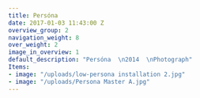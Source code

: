 ```yaml
---
title: Persóna
date: 2017-01-03 11:43:00 Z
overview_group: 2
navigation_weight: 8
over_weight: 2
image_in_overview: 1
default_description: "Persóna  \n2014  \nPhotograph"
Items:
- image: "/uploads/low-persona installation 2.jpg"
- image: "/uploads/Persona Master A.jpg"
---
```

